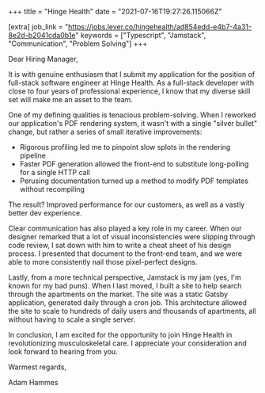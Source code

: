 +++
title = "Hinge Health"
date = "2021-07-16T19:27:26.115066Z"

[extra]
job_link = "https://jobs.lever.co/hingehealth/ad854edd-e4b7-4a31-8e2d-b2041cda0b1e"
keywords = ["Typescript", "Jamstack", "Communication", "Problem Solving"]
+++

<style>
    body > * + * {
        margin-top: calc(var(--rhythm) / 2)
    }
</style>

Dear Hiring Manager,

It is with genuine enthusiasm that I submit my application for the position of full-stack software engineer at Hinge Health.
As a full-stack developer with close to four years of professional experience, I know that my diverse skill set will make me an asset to the team.

One of my defining qualities is tenacious problem-solving.
When I reworked our application's PDF rendering system, it wasn't with a single "silver bullet" change, but rather a series of small iterative improvements:

- Rigorous profiling led me to pinpoint slow splots in the rendering pipeline
- Faster PDF generation allowed the front-end to substitute long-polling for a single HTTP call
- Perusing documentation turned up a method to modify PDF templates without recompiling

The result?
Improved performance for our customers, as well as a vastly better dev experience.

Clear communication has also played a key role in my career.
When our designer remarked that a lot of visual inconsistencies were slipping through code review, I sat down with him to write a cheat sheet of his design process.
I presented that document to the front-end team, and we were able to more consistently nail those pixel-perfect designs.

Lastly, from a more technical perspective, Jamstack is my jam (yes, I'm known for my bad puns).
When I last moved, I built a site to help search through the apartments on the market.
The site was a static Gatsby application, generated daily through a cron job.
This architecture allowed the site to scale to hundreds of daily users and thousands of apartments, all without having to scale a single server.

In conclusion, I am excited for the opportunity to join Hinge Health in revolutionizing musculoskeletal care.
I appreciate your consideration and look forward to hearing from you.

Warmest regards,

Adam Hammes
